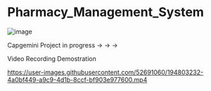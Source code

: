 # Pharmacy_Management_System

![image](https://user-images.githubusercontent.com/52691060/191015613-9a065a53-4dde-4c40-8c8b-30563080c8cd.png)


 Capgemini Project in progress -> -> ->
 
 
 Video Recording Demostration



https://user-images.githubusercontent.com/52691060/194803232-4a0bf449-a9c9-4d1b-8ccf-bf903e977600.mp4

